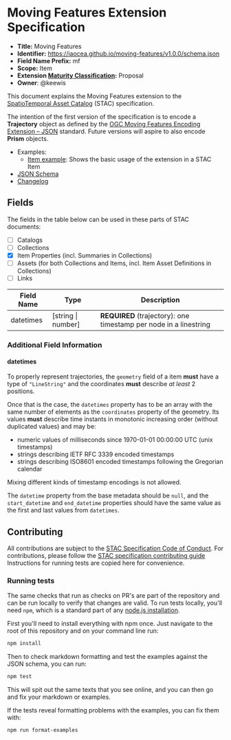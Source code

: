 # Moving Features Extension Specification

- **Title:** Moving Features
- **Identifier:** <https://iaocea.github.io/moving-features/v1.0.0/schema.json>
- **Field Name Prefix:** mf
- **Scope:** Item
- **Extension [Maturity Classification](https://github.com/radiantearth/stac-spec/tree/master/extensions/README.md#extension-maturity):** Proposal
- **Owner**: @keewis

This document explains the Moving Features extension to the [SpatioTemporal Asset
Catalog](https://github.com/radiantearth/stac-spec) (STAC) specification.

The intention of the first version of the specification is to encode a **Trajectory** object as
defined by the [OGC Moving Features Encoding Extension –
JSON](https://docs.ogc.org/is/19-045r3/19-045r3.html) standard. Future versions will aspire to also
encode **Prism** objects.

- Examples:
  - [Item example](examples/item.json): Shows the basic usage of the extension in a STAC Item
- [JSON Schema](json-schema/schema.json)
- [Changelog](./CHANGELOG.md)

## Fields

The fields in the table below can be used in these parts of STAC documents:

- [ ] Catalogs
- [ ] Collections
- [x] Item Properties (incl. Summaries in Collections)
- [ ] Assets (for both Collections and Items, incl. Item Asset Definitions in Collections)
- [ ] Links

| Field Name | Type               | Description                                                       |
|------------|--------------------|-------------------------------------------------------------------|
| datetimes  | [string \| number] | **REQUIRED** (trajectory): one timestamp per node in a linestring |

### Additional Field Information

#### datetimes

To properly represent trajectories, the `geometry` field of a item **must** have a type of
`"LineString"` and the coordinates **must** describe *at least* 2 positions.

Once that is the case, the `datetimes` property has to be an array with the same number of elements
as the `coordinates` property of the geometry. Its values **must** describe time instants in
monotonic increasing order (without duplicated values) and may be:
- numeric values of milliseconds since 1970-01-01 00:00:00 UTC (unix timestamps)
- strings describing IETF RFC 3339 encoded timestamps
- strings describing ISO8601 encoded timestamps following the Gregorian calendar

Mixing different kinds of timestamp encodings is not allowed.

The `datetime` property from the base metadata should be `null`, and the `start_datetime` and
`end_datetime` properties should have the same value as the first and last values from `datetimes`.

## Contributing

All contributions are subject to the
[STAC Specification Code of Conduct](https://github.com/radiantearth/stac-spec/blob/master/CODE_OF_CONDUCT.md).
For contributions, please follow the
[STAC specification contributing guide](https://github.com/radiantearth/stac-spec/blob/master/CONTRIBUTING.md) Instructions
for running tests are copied here for convenience.

### Running tests

The same checks that run as checks on PR's are part of the repository and can be run locally to verify that changes are valid.
To run tests locally, you'll need `npm`, which is a standard part of any [node.js installation](https://nodejs.org/en/download/).

First you'll need to install everything with npm once. Just navigate to the root of this repository and on
your command line run:
```bash
npm install
```

Then to check markdown formatting and test the examples against the JSON schema, you can run:
```bash
npm test
```

This will spit out the same texts that you see online, and you can then go and fix your markdown or examples.

If the tests reveal formatting problems with the examples, you can fix them with:
```bash
npm run format-examples
```
